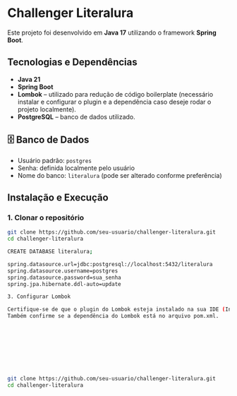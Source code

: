 #  Challenger Literalura  

Este projeto foi desenvolvido em **Java 17** utilizando o framework **Spring Boot**.  

##  Tecnologias e Dependências  
- **Java 21**  
- **Spring Boot**  
- **Lombok** – utilizado para redução de código boilerplate (necessário instalar e configurar o plugin e a dependência caso deseje rodar o projeto localmente).  
- **PostgreSQL** – banco de dados utilizado.  

## 🗄️ Banco de Dados  
- Usuário padrão: `postgres`  
- Senha: definida localmente pelo usuário  
- Nome do banco: `literalura` (pode ser alterado conforme preferência)  



##  Instalação e Execução  

### 1. Clonar o repositório  
```bash
git clone https://github.com/seu-usuario/challenger-literalura.git
cd challenger-literalura

CREATE DATABASE literalura;

spring.datasource.url=jdbc:postgresql://localhost:5432/literalura
spring.datasource.username=postgres
spring.datasource.password=sua_senha
spring.jpa.hibernate.ddl-auto=update

3. Configurar Lombok

Certifique-se de que o plugin do Lombok esteja instalado na sua IDE (IntelliJ, Eclipse ou VS Code).
Também confirme se a dependência do Lombok está no arquivo pom.xml.






 


git clone https://github.com/seu-usuario/challenger-literalura.git
cd challenger-literalura

